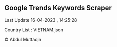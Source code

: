 

## Google Trends Keywords Scraper 
 
Last Update 16-04-2023 , 14:25:28

Country List :
VIETNAM.json



© Abdul Muttaqin 

